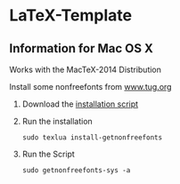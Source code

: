 LaTeX-Template
=============

## Information for Mac OS X

Works with the MacTeX-2014 Distribution

Install some nonfreefonts from www.tug.org

1. Download the [installation script](http://www.tug.org/fonts/getnonfreefonts/install-getnonfreefonts)
2. Run the installation

	```sudo texlua install-getnonfreefonts```
3. Run the Script

	```sudo getnonfreefonts-sys -a```
